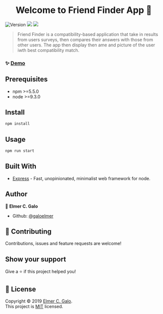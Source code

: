 <h1 align="center">Welcome to Friend Finder App 👋</h1>
<p>
  <img alt="Version" src="https://img.shields.io/badge/version-1.0-blue.svg?cacheSeconds=2592000" />
  <img src="https://img.shields.io/badge/npm-%3E%3D5.5.0-blue.svg" />
  <img src="https://img.shields.io/badge/node-%3E%3D9.3.0-blue.svg" />
</p>

> Friend Finder is a compatibility-based application that take in results from users surveys, then compares their answers with those from other users. The app then display then ame and picture of the user iwth best compatibility match.

### ✨ [Demo](https://just-another-friend-finder-app.herokuapp.com/)

## Prerequisites

- npm >=5.5.0
- node >=9.3.0

## Install

```sh
npm install
```

## Usage

```sh
npm run start
```

## Built With

* [Express](https://www.npmjs.com/package/express) - Fast, unopinionated, minimalist web framework for node.

## Author

👤 **Elmer C. Galo**

* Github: [@galoelmer](https://github.com/galoelmer)

## 🤝 Contributing

Contributions, issues and feature requests are welcome!

## Show your support

Give a ⭐️ if this project helped you!

## 📝 License

Copyright © 2019 [Elmer C. Galo](https://github.com/galoelmer).<br />
This project is [MIT](https://github.com/kefranabg/readme-md-generator/blob/master/LICENSE) licensed.
